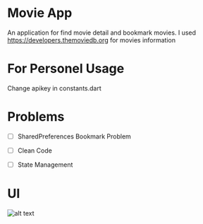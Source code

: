 # Movie App

An application for find movie detail and bookmark movies.
I used https://developers.themoviedb.org for movies information

# For Personel Usage

Change apikey in constants.dart 

# Problems

- [ ] SharedPreferences Bookmark Problem
- [ ] Clean Code
- [ ] State Management


# UI
![alt text](https://i.hizliresim.com/ngwBqf.jpg)
